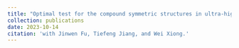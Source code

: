 ```yaml
---
title: "Optimal test for the compound symmetric structures in ultra-high dimensions"
collection: publications
date: 2023-10-14
citation: 'with Jinwen Fu, Tiefeng Jiang, and Wei Xiong.'
---
```


